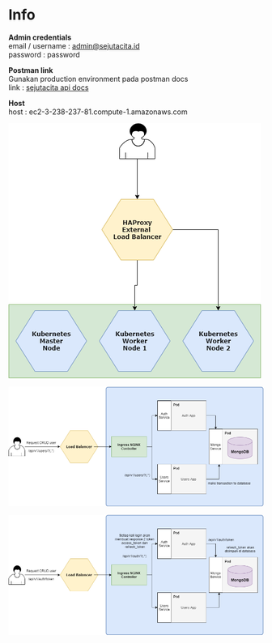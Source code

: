 # Info
**Admin credentials** <br>
email / username	: admin@sejutacita.id <br>
password			: password

**Postman link** <br>
Gunakan production environment pada postman docs <br>
link : [sejutacita api docs](https://documenter.getpostman.com/view/11962530/TVsskUi6)

**Host** <br>
host : ec2-3-238-237-81.compute-1.amazonaws.com


![alt text](https://github.com/Rampo0/assignment-test/blob/master/image/Keseluruhan%20Arisitektur.png)

![alt text](https://github.com/Rampo0/assignment-test/blob/master/image/CRUD%20Flow.png)

![alt text](https://github.com/Rampo0/assignment-test/blob/master/image/Auth%20Login%20Flow.png)
